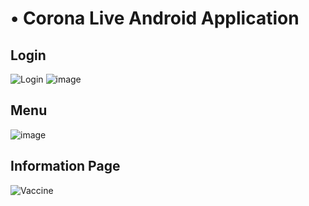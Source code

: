 # •	Corona Live Android Application

## Login
![Login](https://user-images.githubusercontent.com/76514241/119774568-50691780-befd-11eb-8cb6-6ec02689eb77.png)
![image](https://user-images.githubusercontent.com/76514241/119926153-ca5ad880-bfb1-11eb-9c78-1f4c69f427bd.png)


## Menu
![image](https://user-images.githubusercontent.com/76514241/119926177-d47cd700-bfb1-11eb-92a8-2f579c0d5f39.png)

## Information Page
![Vaccine](https://user-images.githubusercontent.com/76514241/119774593-5b23ac80-befd-11eb-8376-f610d31ba67d.png)
